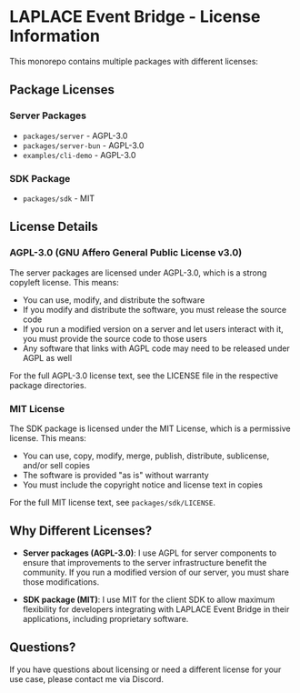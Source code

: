 # LAPLACE Event Bridge - License Information

This monorepo contains multiple packages with different licenses:

## Package Licenses

### Server Packages

- `packages/server` - AGPL-3.0
- `packages/server-bun` - AGPL-3.0
- `examples/cli-demo` - AGPL-3.0

### SDK Package

- `packages/sdk` - MIT

## License Details

### AGPL-3.0 (GNU Affero General Public License v3.0)

The server packages are licensed under AGPL-3.0, which is a strong copyleft license. This means:

- You can use, modify, and distribute the software
- If you modify and distribute the software, you must release the source code
- If you run a modified version on a server and let users interact with it, you must provide the source code to those users
- Any software that links with AGPL code may need to be released under AGPL as well

For the full AGPL-3.0 license text, see the LICENSE file in the respective package directories.

### MIT License

The SDK package is licensed under the MIT License, which is a permissive license. This means:

- You can use, copy, modify, merge, publish, distribute, sublicense, and/or sell copies
- The software is provided "as is" without warranty
- You must include the copyright notice and license text in copies

For the full MIT license text, see `packages/sdk/LICENSE`.

## Why Different Licenses?

- **Server packages (AGPL-3.0)**: I use AGPL for server components to ensure that improvements to the server infrastructure benefit the community. If you run a modified version of our server, you must share those modifications.

- **SDK package (MIT)**: I use MIT for the client SDK to allow maximum flexibility for developers integrating with LAPLACE Event Bridge in their applications, including proprietary software.

## Questions?

If you have questions about licensing or need a different license for your use case, please contact me via Discord.
